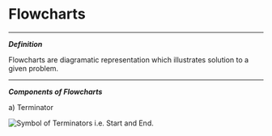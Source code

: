 # Flowcharts

___

**_Definition_**

Flowcharts are diagramatic representation which illustrates solution to a given problem.

___

**_Components of Flowcharts_**

a) Terminator

![Symbol of Terminators i.e. Start and End.]()
